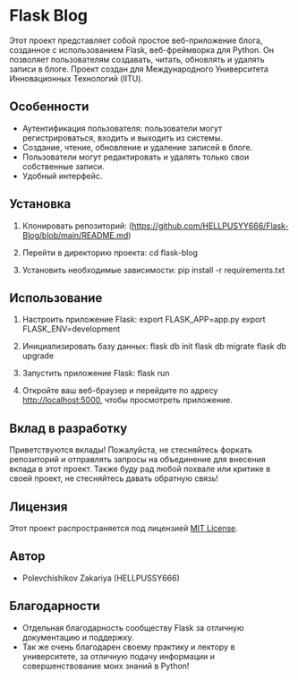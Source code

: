 # Flask Blog

Этот проект представляет собой простое веб-приложение блога, созданное с использованием Flask, веб-фреймворка для Python. Он позволяет пользователям создавать, читать, обновлять и удалять записи в блоге.
Проект создан для Международного Университета Инновационных Технологий (IITU).

## Особенности

- Аутентификация пользователя: пользователи могут регистрироваться, входить и выходить из системы.
- Создание, чтение, обновление и удаление записей в блоге.
- Пользователи могут редактировать и удалять только свои собственные записи.
- Удобный интерфейс.

## Установка

1. Клонировать репозиторий:
(https://github.com/HELLPUSYY666/Flask-Blog/blob/main/README.md)

2. Перейти в директорию проекта:
cd flask-blog

3. Установить необходимые зависимости:
pip install -r requirements.txt



## Использование

1. Настроить приложение Flask:
export FLASK_APP=app.py
export FLASK_ENV=development

2. Инициализировать базу данных:
flask db init
flask db migrate
flask db upgrade

3. Запустить приложение Flask:
flask run



4. Откройте ваш веб-браузер и перейдите по адресу [http://localhost:5000](http://localhost:5000), чтобы просмотреть приложение.

## Вклад в разработку

Приветствуются вклады! Пожалуйста, не стесняйтесь форкать репозиторий и отправлять запросы на объединение для внесения вклада в этот проект.
Также буду рад любой похвале или критике в своей проект, не стесняйтесь давать обратную связь!

## Лицензия

Этот проект распространяется под лицензией [MIT License](LICENSE).

## Автор

- Polevchishikov Zakariya (HELLPUSSY666)

## Благодарности

- Отдельная благодарность сообществу Flask за отличную документацию и поддержку.
- Так же очень благодарен своему практику и лектору в университете, за отличную подачу информации и совершенствование моих знаний в Python!
